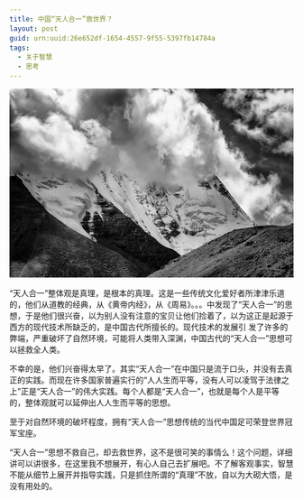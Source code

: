 ```yaml
---
title: 中国“天人合一”救世界？
layout: post
guid: urn:uuid:26e652df-1654-4557-9f55-5397fb14784a
tags:
  - 关于智慧
  - 思考
---
```



[![](/media/files/2011/06/15/zh-trhy.png)](https://bolg-1257385283.cos.ap-chengdu.myqcloud.com/2011/06/15/zh-trhy.png)

“天人合一”整体观是真理，是根本的真理。这是一些传统文化爱好者所津津乐道的，他们从道教的经典，从《黄帝内经》，从《周易》。。。中发现了“天人合一”的思想，于是他们很兴奋，以为别人没有注意的宝贝让他们捡着了，以为这正是起源于西方的现代技术所缺乏的，是中国古代所擅长的。现代技术的发展引 发了许多的弊端，严重破坏了自然环境，可能将人类带入深渊，中国古代的“天人合一”思想可以拯救全人类。

不幸的是，他们兴奋得太早了。其实“天人合一”在中国只是流于口头，并没有去真正的实践。而现在许多国家普遍实行的“人人生而平等，没有人可以凌驾于法律之上”正是“天人合一”的伟大实践。每个人都是“天人合一”，也就是每个人是平等的，整体观就可以延伸出人人生而平等的思想。

至于对自然环境的破坏程度，拥有“天人合一”思想传统的当代中国足可荣登世界冠军宝座。

“天人合一”思想不救自己，却去救世界，这不是很可笑的事情么！这个问题，详细讲可以讲很多，在这里我不想展开，有心人自己去扩展吧。不了解客观事实，智慧不能从细节上展开并指导实践，只是抓住所谓的“真理”不放，自以为大砌大悟，是没有用处的。